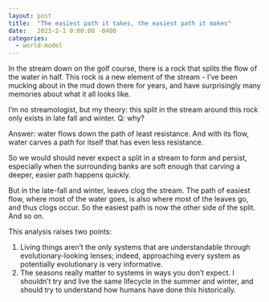 ```yaml
---
layout: post
title:  "The easiest path it takes, the easiest path it makes"
date:   2023-2-1 0:00:00 -0400
categories:
  - world-model
---
```


In the stream down on the golf course, there is a rock that splits the flow of the water in half. This rock is a new element of the stream - I’ve been mucking about in the mud down there for years, and have surprisingly many memories about what it all looks like.

I’m no streamologist, but my theory: this split in the stream around this rock only exists in late fall and winter. Q: why?

Answer: water flows down the path of least resistance. And with its flow, water carves a path for itself that has even less resistance. 

So we would should never expect a split in a stream to form and persist, especially when the surrounding banks are soft enough that carving a deeper, easier path happens quickly. 

But in the late-fall and winter, leaves clog the stream. The path of easiest flow, where most of the water goes, is also where most of the leaves go, and thus clogs occur. So the easiest path is now the other side of the split. And so on.

This analysis raises two points:

1. Living things aren’t the only systems that are understandable through evolutionary-looking lenses; indeed, approaching every system as potentially evolutionary is very informative. 
2. The seasons really matter to systems in ways you don’t expect. I shouldn’t try and live the same lifecycle in the summer and winter, and should try to understand how humans have done this historically.